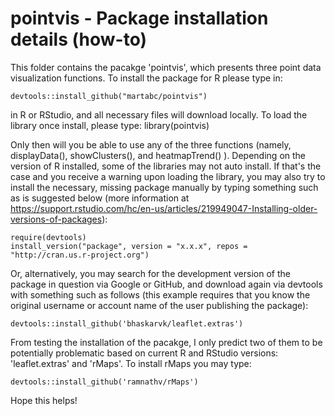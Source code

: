 # pointvis - Package installation details (how-to)
This folder contains the pacakge 'pointvis', which presents three point data visualization functions.
To install the package for R please type in:
     
    devtools::install_github("martabc/pointvis")
in R or RStudio, and all necessary files will download locally. To load the library once install, please type:
    library(pointvis)
    
Only then will you be able to use any of the three functions (namely, displayData(), showClusters(), and heatmapTrend() ).
Depending on the version of R installed, some of the libraries may not auto install. If that's the case and you receive a warning upon loading the library, you may also try to install the necessary, missing package manually by typing something such as is suggested below (more information at https://support.rstudio.com/hc/en-us/articles/219949047-Installing-older-versions-of-packages):
    
    require(devtools)
    install_version("package", version = "x.x.x", repos = "http://cran.us.r-project.org")

Or, alternatively, you may search for the development version of the package in question via Google or GitHub, and download again via devtools with something such as follows (this example requires that you know the original username or account name of the user publishing the package):
    
    devtools::install_github('bhaskarvk/leaflet.extras')
    
From testing the installation of the pacakge, I only predict two of them to be potentially problematic based on current R and RStudio versions:  'leaflet.extras' and 'rMaps'. To install rMaps you may type:
    
    devtools::install_github('ramnathv/rMaps')
   

Hope this helps!
